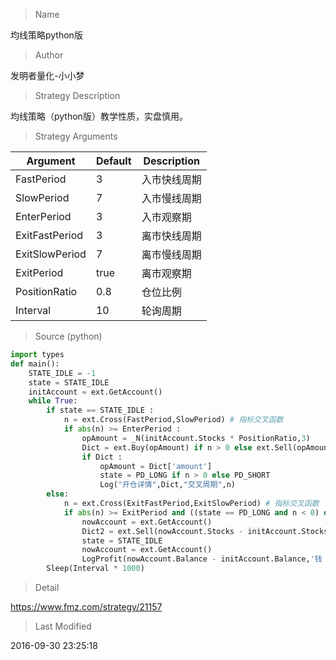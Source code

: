 
> Name

均线策略python版

> Author

发明者量化-小小梦

> Strategy Description

均线策略（python版）教学性质，实盘慎用。

> Strategy Arguments



|Argument|Default|Description|
|----|----|----|
|FastPeriod|3|入市快线周期|
|SlowPeriod|7|入市慢线周期|
|EnterPeriod|3|入市观察期|
|ExitFastPeriod|3|离市快线周期|
|ExitSlowPeriod|7|离市慢线周期|
|ExitPeriod|true|离市观察期|
|PositionRatio|0.8|仓位比例|
|Interval|10|轮询周期|


> Source (python)

``` python
import types
def main():
    STATE_IDLE = -1
    state = STATE_IDLE
    initAccount = ext.GetAccount()
    while True:
        if state == STATE_IDLE :
            n = ext.Cross(FastPeriod,SlowPeriod) # 指标交叉函数
            if abs(n) >= EnterPeriod :
                opAmount = _N(initAccount.Stocks * PositionRatio,3)
                Dict = ext.Buy(opAmount) if n > 0 else ext.Sell(opAmount)
                if Dict :
                    opAmount = Dict['amount']
                    state = PD_LONG if n > 0 else PD_SHORT
                    Log("开仓详情",Dict,"交叉周期",n)
        else:
            n = ext.Cross(ExitFastPeriod,ExitSlowPeriod) # 指标交叉函数
            if abs(n) >= ExitPeriod and ((state == PD_LONG and n < 0) or (state == PD_SHORT and n > 0)) :
                nowAccount = ext.GetAccount()
                Dict2 = ext.Sell(nowAccount.Stocks - initAccount.Stocks) if state == PD_LONG else ext.Buy(initAccount.Stocks - nowAccount.Stocks)
                state = STATE_IDLE
                nowAccount = ext.GetAccount()
                LogProfit(nowAccount.Balance - initAccount.Balance,'钱：',nowAccount.Balance,'币：',nowAccount.Stocks,'平仓详情：',Dict2,'交叉周期：',n)
        Sleep(Interval * 1000)


```

> Detail

https://www.fmz.com/strategy/21157

> Last Modified

2016-09-30 23:25:18
